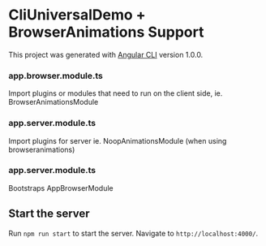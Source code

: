 # CliUniversalDemo + BrowserAnimations Support

This project was generated with [Angular CLI](https://github.com/angular/angular-cli) version 1.0.0.


### app.browser.module.ts
Import plugins or modules that need to run on the client side, ie. BrowserAnimationsModule

### app.server.module.ts
Import plugins for server ie. NoopAnimationsModule (when using browseranimations)

### app.server.module.ts
Bootstraps AppBrowserModule

## Start the server

Run `npm run start` to start the server. Navigate to `http://localhost:4000/`.
